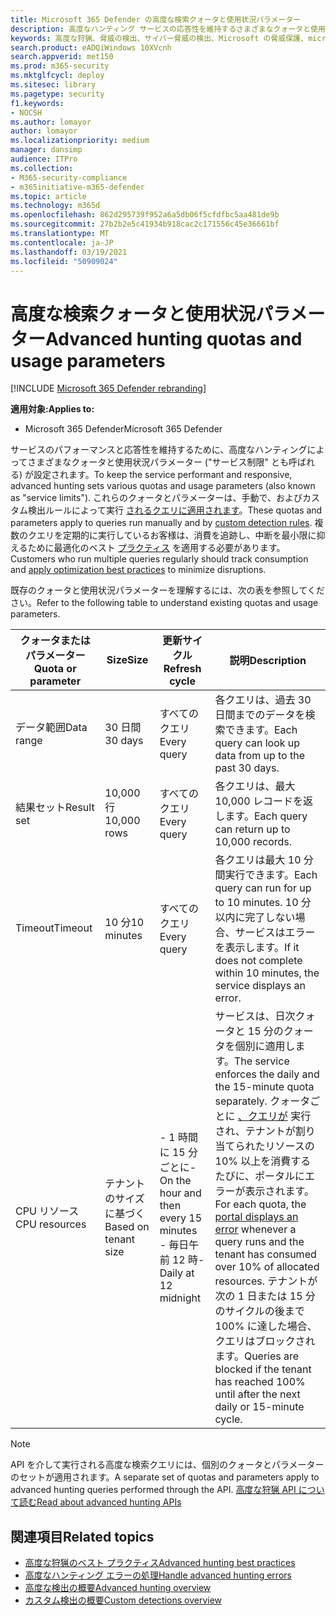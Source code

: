 ```yaml
---
title: Microsoft 365 Defender の高度な検索クォータと使用状況パラメーター
description: 高度なハンティング サービスの応答性を維持するさまざまなクォータと使用状況パラメーター (サービス制限) を理解する
keywords: 高度な狩猟、脅威の検出、サイバー脅威の検出、Microsoft の脅威保護、microsoft 365、mtp、m365、検索、クエリ、テレメトリ、スキーマ、kusto、CPU 制限、クエリ制限、リソース、最大結果、クォータ、パラメーター、割り当て
search.product: eADQiWindows 10XVcnh
search.appverid: met150
ms.prod: m365-security
ms.mktglfcycl: deploy
ms.sitesec: library
ms.pagetype: security
f1.keywords:
- NOCSH
ms.author: lomayor
author: lomayor
ms.localizationpriority: medium
manager: dansimp
audience: ITPro
ms.collection:
- M365-security-compliance
- m365initiative-m365-defender
ms.topic: article
ms.technology: m365d
ms.openlocfilehash: 862d295739f952a6a5db06f5cfdfbc5aa481de9b
ms.sourcegitcommit: 27b2b2e5c41934b918cac2c171556c45e36661bf
ms.translationtype: MT
ms.contentlocale: ja-JP
ms.lasthandoff: 03/19/2021
ms.locfileid: "50909024"
---
```

# <a name="advanced-hunting-quotas-and-usage-parameters"></a><span data-ttu-id="64d30-104">高度な検索クォータと使用状況パラメーター</span><span class="sxs-lookup"><span data-stu-id="64d30-104">Advanced hunting quotas and usage parameters</span></span>

[!INCLUDE [Microsoft 365 Defender rebranding](../includes/microsoft-defender.md)]


<span data-ttu-id="64d30-105">**適用対象:**</span><span class="sxs-lookup"><span data-stu-id="64d30-105">**Applies to:**</span></span>
- <span data-ttu-id="64d30-106">Microsoft 365 Defender</span><span class="sxs-lookup"><span data-stu-id="64d30-106">Microsoft 365 Defender</span></span>

<span data-ttu-id="64d30-107">サービスのパフォーマンスと応答性を維持するために、高度なハンティングによってさまざまなクォータと使用状況パラメーター ("サービス制限" とも呼ばれる) が設定されます。</span><span class="sxs-lookup"><span data-stu-id="64d30-107">To keep the service performant and responsive, advanced hunting sets various quotas and usage parameters (also known as "service limits").</span></span> <span data-ttu-id="64d30-108">これらのクォータとパラメーターは、手動で、およびカスタム検出ルールによって実行 [されるクエリに適用されます](custom-detection-rules.md)。</span><span class="sxs-lookup"><span data-stu-id="64d30-108">These quotas and parameters apply to queries run manually and by [custom detection rules](custom-detection-rules.md).</span></span> <span data-ttu-id="64d30-109">複数のクエリを定期的に実行しているお客様は、消費を追跡し、中断を最小限に抑えるために最適化のベスト [プラクティス](advanced-hunting-best-practices.md) を適用する必要があります。</span><span class="sxs-lookup"><span data-stu-id="64d30-109">Customers who run multiple queries regularly should track consumption and [apply optimization best practices](advanced-hunting-best-practices.md) to minimize disruptions.</span></span>

<span data-ttu-id="64d30-110">既存のクォータと使用状況パラメーターを理解するには、次の表を参照してください。</span><span class="sxs-lookup"><span data-stu-id="64d30-110">Refer to the following table to understand existing quotas and usage parameters.</span></span>

| <span data-ttu-id="64d30-111">クォータまたはパラメーター</span><span class="sxs-lookup"><span data-stu-id="64d30-111">Quota or parameter</span></span> | <span data-ttu-id="64d30-112">Size</span><span class="sxs-lookup"><span data-stu-id="64d30-112">Size</span></span> | <span data-ttu-id="64d30-113">更新サイクル</span><span class="sxs-lookup"><span data-stu-id="64d30-113">Refresh cycle</span></span> | <span data-ttu-id="64d30-114">説明</span><span class="sxs-lookup"><span data-stu-id="64d30-114">Description</span></span> |
|--|--|--|--|
| <span data-ttu-id="64d30-115">データ範囲</span><span class="sxs-lookup"><span data-stu-id="64d30-115">Data range</span></span> | <span data-ttu-id="64d30-116">30 日間</span><span class="sxs-lookup"><span data-stu-id="64d30-116">30 days</span></span> | <span data-ttu-id="64d30-117">すべてのクエリ</span><span class="sxs-lookup"><span data-stu-id="64d30-117">Every query</span></span> | <span data-ttu-id="64d30-118">各クエリは、過去 30 日間までのデータを検索できます。</span><span class="sxs-lookup"><span data-stu-id="64d30-118">Each query can look up data from up to the past 30 days.</span></span> |
| <span data-ttu-id="64d30-119">結果セット</span><span class="sxs-lookup"><span data-stu-id="64d30-119">Result set</span></span> | <span data-ttu-id="64d30-120">10,000 行</span><span class="sxs-lookup"><span data-stu-id="64d30-120">10,000 rows</span></span> | <span data-ttu-id="64d30-121">すべてのクエリ</span><span class="sxs-lookup"><span data-stu-id="64d30-121">Every query</span></span> | <span data-ttu-id="64d30-122">各クエリは、最大 10,000 レコードを返します。</span><span class="sxs-lookup"><span data-stu-id="64d30-122">Each query can return up to 10,000 records.</span></span> |
| <span data-ttu-id="64d30-123">Timeout</span><span class="sxs-lookup"><span data-stu-id="64d30-123">Timeout</span></span> | <span data-ttu-id="64d30-124">10 分</span><span class="sxs-lookup"><span data-stu-id="64d30-124">10 minutes</span></span> | <span data-ttu-id="64d30-125">すべてのクエリ</span><span class="sxs-lookup"><span data-stu-id="64d30-125">Every query</span></span> | <span data-ttu-id="64d30-126">各クエリは最大 10 分間実行できます。</span><span class="sxs-lookup"><span data-stu-id="64d30-126">Each query can run for up to 10 minutes.</span></span> <span data-ttu-id="64d30-127">10 分以内に完了しない場合、サービスはエラーを表示します。</span><span class="sxs-lookup"><span data-stu-id="64d30-127">If it does not complete within 10 minutes, the service displays an error.</span></span>
| <span data-ttu-id="64d30-128">CPU リソース</span><span class="sxs-lookup"><span data-stu-id="64d30-128">CPU resources</span></span> | <span data-ttu-id="64d30-129">テナントのサイズに基づく</span><span class="sxs-lookup"><span data-stu-id="64d30-129">Based on tenant size</span></span> | <span data-ttu-id="64d30-130">- 1 時間に 15 分ごとに</span><span class="sxs-lookup"><span data-stu-id="64d30-130">- On the hour and then every 15 minutes</span></span><br><span data-ttu-id="64d30-131">- 毎日午前 12 時</span><span class="sxs-lookup"><span data-stu-id="64d30-131">- Daily at 12 midnight</span></span> | <span data-ttu-id="64d30-132">サービスは、日次クォータと 15 分のクォータを個別に適用します。</span><span class="sxs-lookup"><span data-stu-id="64d30-132">The service enforces the daily and the 15-minute quota separately.</span></span> <span data-ttu-id="64d30-133">クォータごとに [、クエリが](advanced-hunting-errors.md) 実行され、テナントが割り当てられたリソースの 10% 以上を消費するたびに、ポータルにエラーが表示されます。</span><span class="sxs-lookup"><span data-stu-id="64d30-133">For each quota, the [portal displays an error](advanced-hunting-errors.md) whenever a query runs and the tenant has consumed over 10% of allocated resources.</span></span> <span data-ttu-id="64d30-134">テナントが次の 1 日または 15 分のサイクルの後まで 100% に達した場合、クエリはブロックされます。</span><span class="sxs-lookup"><span data-stu-id="64d30-134">Queries are blocked if the tenant has reached 100% until after the next daily or 15-minute cycle.</span></span> |

>[!NOTE] 
><span data-ttu-id="64d30-135">API を介して実行される高度な検索クエリには、個別のクォータとパラメーターのセットが適用されます。</span><span class="sxs-lookup"><span data-stu-id="64d30-135">A separate set of quotas and parameters apply to advanced hunting queries performed through the API.</span></span> [<span data-ttu-id="64d30-136">高度な狩猟 API について読む</span><span class="sxs-lookup"><span data-stu-id="64d30-136">Read about advanced hunting APIs</span></span>](./api-advanced-hunting.md)

## <a name="related-topics"></a><span data-ttu-id="64d30-137">関連項目</span><span class="sxs-lookup"><span data-stu-id="64d30-137">Related topics</span></span>

- [<span data-ttu-id="64d30-138">高度な狩猟のベスト プラクティス</span><span class="sxs-lookup"><span data-stu-id="64d30-138">Advanced hunting best practices</span></span>](advanced-hunting-best-practices.md)
- [<span data-ttu-id="64d30-139">高度なハンティング エラーの処理</span><span class="sxs-lookup"><span data-stu-id="64d30-139">Handle advanced hunting errors</span></span>](advanced-hunting-errors.md)
- [<span data-ttu-id="64d30-140">高度な検出の概要</span><span class="sxs-lookup"><span data-stu-id="64d30-140">Advanced hunting overview</span></span>](advanced-hunting-overview.md)
- [<span data-ttu-id="64d30-141">カスタム検出の概要</span><span class="sxs-lookup"><span data-stu-id="64d30-141">Custom detections overview</span></span>](custom-detections-overview.md)